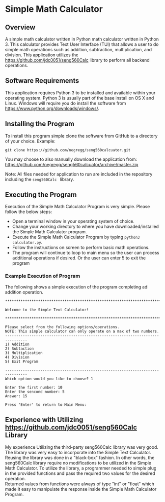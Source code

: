 # Simple Math Calculator

## Overview

A simple math calculator written in Python math calculator written in Python 3.
This calculator provides Text User Interface (TUI) that allows a user to do 
simple math operations such as addition, subtraction, multiplication, and 
division.   This application utilizes the 
https://github.com/jdc0051/seng560Calc library to perform all backend 
operations.  

## Software Requirements

This application requires Python 3 to be installed and available within your 
operating system.  Python 3 is usually part of the base install on OS X and 
Linux.  Windows will require you do install the software from 
https://www.python.org/downloads/windows/.

## Installing the Program

To install this program simple clone the software from GitHub to a directory
of your choice.  Example:

` git clone https://github.com/negregg/seng560calcuator.git `

You may choose to also manually download the application from: 
https://github.com/negregg/seng560calcuator/archive/master.zip

Note: All files needed for application to run are included in the repository
including the ` seng560Calc  ` library.

## Executing the Program

Execution of the Simple Math Calculator Program is very simple.  Please follow the 
below steps:

* Open a terminal window in your operating system of choice.
* Change your working directory to where you have downloaded/installed the
  Simple Math Calculator program.
* Execute the Simple Math Calculator Program by typing ` python3 calculator.py `.
* Follow the instructions on screen to perform basic math operations.
* The program will continue to loop to main menu so the user can process
  additional operations if desired.  Or the user can enter 5 to exit the 
  program

### Example Execution of Program
The following shows a simple execution of the program completing ad addition
operation.

```shell
********************************************************************************

Welcome to the Simple Text Calculator!

********************************************************************************

Please select from the following options/operations.
NOTE: This simple calculator can only operate on a max of two numbers.
--------------------------------------------------------------------------------
1) Addition
2) Subtaction
3) Multiplication
4) Division
5) Exit Program

--------------------------------------------------------------------------------
Which option would you like to choose? 1

Enter the first number: 10
Enter the sencond number: 5
Answer: 15

Press 'Enter' to return to Main Menu: 
```

## Experience with Utilizing https://github.com/jdc0051/seng560Calc Library

My experience Utilizing the third-party seng560Calc library was very good.  The library
was very easy to incorporate into the Simple Text Calculator.  Reusing the
library was done in a "black-box" fashion.  In other words, the seng560Calc
library require no modifications to be utilized in the Simple Math Calculator.
To utilize the library, a programmer needed to simple plug in the provided 
functions and pass the required two values for the desired operation.  
Returned values from functions were always of type "int" or "float" which made it 
easy to manipulate the response inside the Simple Math Calculator Program.
